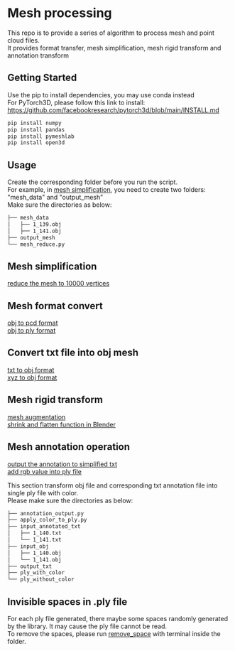 # Mesh processing
This repo is to provide a series of algorithm to process mesh and point cloud files. \
It provides format transfer, mesh simplification, mesh rigid transform and annotation transform 

## Getting Started
Use the pip to install dependencies, you may use conda instead \
For PyTorch3D, please follow this link to install: https://github.com/facebookresearch/pytorch3d/blob/main/INSTALL.md

```bash
pip install numpy
pip install pandas
pip install pymeshlab
pip install open3d
```
## Usage
Create the corresponding folder before you run the script. \
For example, in [mesh simplification](./mesh_reduce.py), you need to create two folders: "mesh_data" and "output_mesh" \
Make sure the directories as below:

```bash
├── mesh_data
│   ├── 1_139.obj
│   ├── 1_141.obj
├── output_mesh
└── mesh_reduce.py
```
## Mesh simplification
[reduce the mesh to 10000 vertices](./mesh_reduce.py)

## Mesh format convert
[obj to pcd format](./obj_to_pcd.py) \
[obj to ply format](./obj_to_ply.py)

## Convert txt file into obj mesh
[txt to obj format](./txt_to_obj.py) \
[xyz to obj format](./xyz_to_obj.py)

## Mesh rigid transform
[mesh augmentation](./mesh_rigid_transform.py) \
[shrink and flatten function in Blender](./shrink_flatten.py)

## Mesh annotation operation
[output the annotation to simplified txt](./annotation_output.py) \
[add rgb value into ply file](./apply_color_to_ply.py)

This section transform obj file and corresponding txt annotation file into single ply file with color. \
Please make sure the directories as below:

```bash
├── annotation_output.py
├── apply_color_to_ply.py
├── input_annotated_txt
│   ├── 1_140.txt
│   └── 1_141.txt
├── input_obj
│   ├── 1_140.obj
│   └── 1_141.obj
├── output_txt
├── ply_with_color
└── ply_without_color
```

## Invisible spaces in .ply file
For each ply file generated, there maybe some spaces randomly generated by the library. It may cause the ply file cannot be read. \
To remove the spaces, please run [remove_space](./remove_space.txt) with terminal inside the folder.
